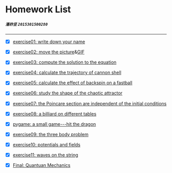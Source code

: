 # Homework List   
##### `潘祚坚`  `2015301500280`
-------

- [x] [exercise01: write down your name](https://github.com/paaaaaan/Computational_physics_2015301500280/blob/files/picture.png)


- [x] [exercise02: move the picture](https://github.com/paaaaaan/Computational_physics_2015301500280/blob/2.0/README.md)&[GIF](https://github.com/paaaaaan/Computational_physics_2015301500280/blob/files/gif%20(1).gif)


- [x] [exercise03: compute the solution to the equation](https://github.com/paaaaaan/Computational_physics_2015301500280/blob/3.0/README.md)


- [x] [exercise04: calculate the trajectory of cannon shell](https://github.com/paaaaaan/Computational_physics_2015301500280/blob/4.0/README.md)


- [x] [exercise05: calculate the effect of backspin on a fastball](https://github.com/paaaaaan/Computational_physics_2015301500280/blob/5.0/README.md)


- [x] [exercise06: study the shape of the chaotic attractor ](https://github.com/paaaaaan/Computational_physics_2015301500280/blob/6.0/README.md)

- [x] [exercise07: the Poincare section are independent of the initial conditions](https://github.com/paaaaaan/Computational_physics_2015301500280/blob/7.0/README.md)


- [x] [exercise08: a billiard on different tables](https://github.com/paaaaaan/Computational_physics_2015301500280/blob/8.0/README.md)


- [x] [pygame: a small game---hit the dragon](https://github.com/paaaaaan/Computational_physics_2015301500280/blob/9.0/README.md)


- [x] [exercise09: the three body problem](https://github.com/paaaaaan/Computational_physics_2015301500280/blob/10.0/README.md)


- [x] [exercise10: potentials and fields](https://github.com/paaaaaan/Computational_physics_2015301500280/blob/11.0/README.md)


- [x] [exercise11: waves on the string](https://github.com/paaaaaan/Computational_physics_2015301500280/blob/12.0/README.md)


- [x] [Final: Quantuan Mechanics](https://www.zybuluo.com/pannnnn/note/1001393)
